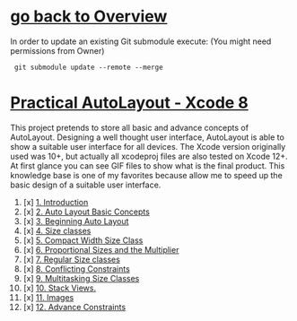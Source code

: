 # [go back to Overview](https://github.com/c4arl0s#swift)

In order to update an existing Git submodule execute: (You might need permissions from Owner)

```console
 git submodule update --remote --merge
```

# [Practical AutoLayout - Xcode 8](https://github.com/c4arl0s/PracticalAutoLayoutXcode#go-back-to-overview)

This project pretends to store all basic and advance concepts of AutoLayout. Designing a well thought user interface, AutoLayout is able to show a suitable user interface for all devices. The Xcode version originally used was 10+, but actually all xcodeproj files are also tested on Xcode 12+. At first glance you can see GIF files to show what is the final product. This knowledge base is one of my favorites because allow me to speed up the basic design of a suitable user interface.

1. [x] [1. Introduction](https://github.com/c4arl0s/PracticalAutoLayoutXcodeIndex#1-introduction) 
2. [x] [2. Auto Layout Basic Concepts](https://github.com/c4arl0s/PracticalAutoLayoutXcodeIndex#2-autolayout-basic-concepts)
3. [x] [3. Beginning Auto Layout](https://github.com/c4arl0s/PracticalAutoLayoutXcodeIndex#3-beginning-auto-layout)
4. [x] [4. Size classes](https://github.com/c4arl0s/PracticalAutoLayoutXcodeIndex#4-size-classes)
5. [x] [5. Compact Width Size Class](https://github.com/c4arl0s/PracticalAutoLayoutXcodeIndex#5-compact-width-size-class)
6. [x] [6. Proportional Sizes and the Multiplier](https://github.com/c4arl0s/PracticalAutoLayoutXcodeIndex#6-proportional-sizes-and-the-multiplier)
7. [x] [7. Regular Size classes](https://github.com/c4arl0s/PracticalAutoLayoutXcodeIndex#7-regular-sizes-classes)
8. [x] [8. Conflicting Constraints](https://github.com/c4arl0s/PracticalAutoLayoutXcodeIndex#8-conflicting-constraints)
9. [x] [9. Multitasking Size Classes](https://github.com/c4arl0s/PracticalAutoLayoutXcodeIndex#9-multitasking-size-classes)
10. [x] [10. Stack Views.](https://github.com/c4arl0s/PracticalAutoLayoutXcodeIndex#10-stack-views)
11. [x] [11. Images](https://github.com/c4arl0s/PracticalAutoLayoutXcodeIndex#11-images)
12. [x] [12. Advance Constraints](https://github.com/c4arl0s/PracticalAutoLayoutXcodeIndex#12-advanced-constraints)

